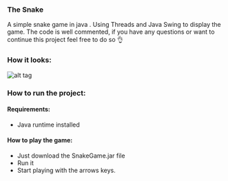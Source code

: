 ﻿### The Snake

A simple snake game in java .
Using Threads and Java Swing to display the game.
The code is well commented, if you have any questions or want to continue this project feel free to do so 👌

### How it looks:
![alt tag](http://ibb.co/jc4gnc)

### How to run the project:

#### Requirements:
* Java runtime installed

#### How to play the game:

* Just download the SnakeGame.jar file
* Run it 
* Start playing with the arrows keys.